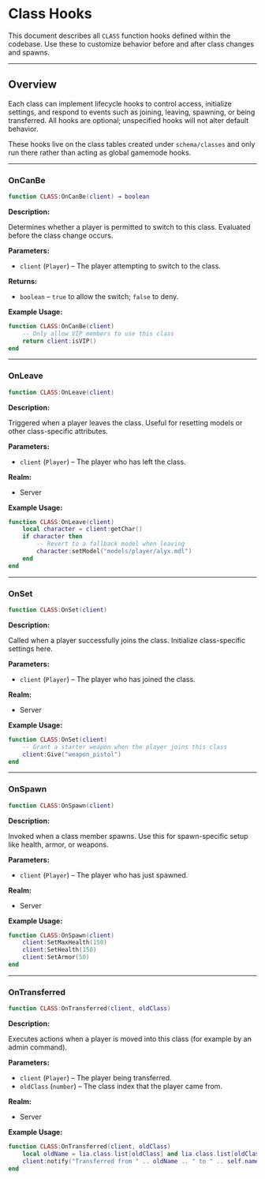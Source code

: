 # Class Hooks

This document describes all `CLASS` function hooks defined within the codebase. Use these to customize behavior before and after class changes and spawns.

---

## Overview

Each class can implement lifecycle hooks to control access, initialize settings, and respond to events such as joining, leaving, spawning, or being transferred. All hooks are optional; unspecified hooks will not alter default behavior.

These hooks live on the class tables created under `schema/classes` and only run there rather than acting as global gamemode hooks.

---

### OnCanBe

```lua
function CLASS:OnCanBe(client) → boolean
```

**Description:**

Determines whether a player is permitted to switch to this class. Evaluated before the class change occurs.

**Parameters:**

* `client` (`Player`) – The player attempting to switch to the class.


**Returns:**

* `boolean` – `true` to allow the switch; `false` to deny.


**Example Usage:**

```lua
function CLASS:OnCanBe(client)
    -- Only allow VIP members to use this class
    return client:isVIP()
end
```

---

### OnLeave

```lua
function CLASS:OnLeave(client)
```

**Description:**

Triggered when a player leaves the class. Useful for resetting models or other class-specific attributes.

**Parameters:**

* `client` (`Player`) – The player who has left the class.


**Realm:**

* Server


**Example Usage:**

```lua
function CLASS:OnLeave(client)
    local character = client:getChar()
    if character then
        -- Revert to a fallback model when leaving
        character:setModel("models/player/alyx.mdl")
    end
end
```

---

### OnSet

```lua
function CLASS:OnSet(client)
```

**Description:**

Called when a player successfully joins the class. Initialize class-specific settings here.

**Parameters:**

* `client` (`Player`) – The player who has joined the class.


**Realm:**

* Server


**Example Usage:**

```lua
function CLASS:OnSet(client)
    -- Grant a starter weapon when the player joins this class
    client:Give("weapon_pistol")
end
```

---

### OnSpawn

```lua
function CLASS:OnSpawn(client)
```

**Description:**

Invoked when a class member spawns. Use this for spawn-specific setup like health, armor, or weapons.

**Parameters:**

* `client` (`Player`) – The player who has just spawned.


**Realm:**

* Server


**Example Usage:**

```lua
function CLASS:OnSpawn(client)
    client:SetMaxHealth(150)
    client:SetHealth(150)
    client:SetArmor(50)
end
```

---

### OnTransferred

```lua
function CLASS:OnTransferred(client, oldClass)
```

**Description:**

Executes actions when a player is moved into this class (for example by an admin command).

**Parameters:**

* `client` (`Player`) – The player being transferred.
* `oldClass` (`number`) – The class index that the player came from.


**Realm:**

* Server


**Example Usage:**

```lua
function CLASS:OnTransferred(client, oldClass)
    local oldName = lia.class.list[oldClass] and lia.class.list[oldClass].name or "Unknown"
    client:notify("Transferred from " .. oldName .. " to " .. self.name)
end
```
